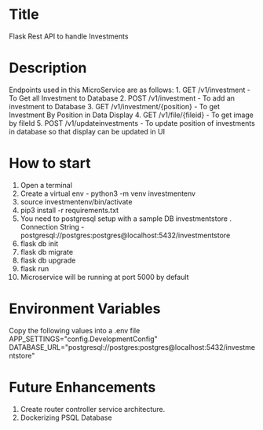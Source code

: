 # Title
Flask Rest API to handle Investments

# Description
Endpoints used in this MicroService are as follows:
    1. GET /v1/investment - To Get all Investment to Database
    2. POST /v1/investment - To add an investment to Database
    3. GET /v1/investment/{position} - To get Investment By Position in Data Display
    4. GET /v1/file/{fileid} - To get image by fileId
    5. POST /v1/updateinvestments - To update position of investments in database so that display can be updated in UI


# How to start
1. Open a terminal
2. Create a virtual env - python3 -m venv investmentenv
3. source investmentenv/bin/activate
4. pip3 install -r requirements.txt
5. You need to postgresql setup with a sample DB investmentstore . Connection String - postgresql://postgres:postgres@localhost:5432/investmentstore
6. flask db init
7. flask db migrate
8. flask db upgrade
9. flask run
10. Microservice will be running at port 5000 by default

# Environment Variables
Copy the following values into a .env file
APP_SETTINGS="config.DevelopmentConfig"
DATABASE_URL="postgresql://postgres:postgres@localhost:5432/investmentstore"

# Future Enhancements
1. Create router controller service architecture.
2. Dockerizing PSQL Database